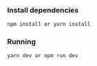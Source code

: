 ### Install dependencies

````bash
npm install or yarn install
````

### Running

````bash
yarn dev or npm run dev 
````

